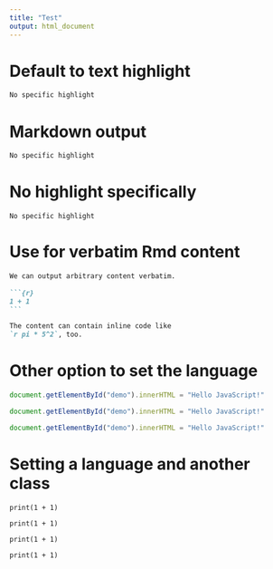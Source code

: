 ```yaml
---
title: "Test"
output: html_document
---
```


# Default to text highlight


```default
No specific highlight
```

# Markdown output


```markdown
No specific highlight
```

# No highlight specifically


```
No specific highlight
```

# Use for verbatim Rmd content


````markdown
We can output arbitrary content verbatim.
  
```{r}
1 + 1
```

The content can contain inline code like
`r pi * 5^2`, too.
````

# Other option to set the language 


```javascript
document.getElementById("demo").innerHTML = "Hello JavaScript!"
```


```javascript
document.getElementById("demo").innerHTML = "Hello JavaScript!"
```


```javascript
document.getElementById("demo").innerHTML = "Hello JavaScript!"
```

# Setting a language and another class


```{.python .numberLines}
print(1 + 1)
```


```{.python .numberLines}
print(1 + 1)
```


```{.python .numberLines}
print(1 + 1)
```


```{.python .numberLines}
print(1 + 1)
```
